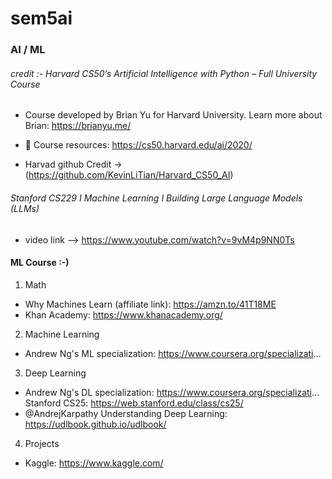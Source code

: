 # sem5ai
### AI / ML 

###### credit :- Harvard CS50’s Artificial Intelligence with Python – Full University Course

- Course developed by Brian Yu for Harvard University. Learn more about Brian: https://brianyu.me/

- 🔗 Course resources: https://cs50.harvard.edu/ai/2020/

- Harvad github Credit -> (https://github.com/KevinLiTian/Harvard_CS50_AI)


###### Stanford CS229 I Machine Learning I Building Large Language Models (LLMs)
- video link --> https://www.youtube.com/watch?v=9vM4p9NN0Ts


#### ML Course :-)
1. Math
- Why Machines Learn (affiliate link): https://amzn.to/41T18ME
- Khan Academy: https://www.khanacademy.org/

2. Machine Learning
- Andrew Ng's ML specialization: https://www.coursera.org/specializati...

3. Deep Learning
- Andrew Ng's DL specialization: https://www.coursera.org/specializati...
Stanford CS25: https://web.stanford.edu/class/cs25/
- ‪@AndrejKarpathy‬ 
Understanding Deep Learning: https://udlbook.github.io/udlbook/

4. Projects
- Kaggle: https://www.kaggle.com/